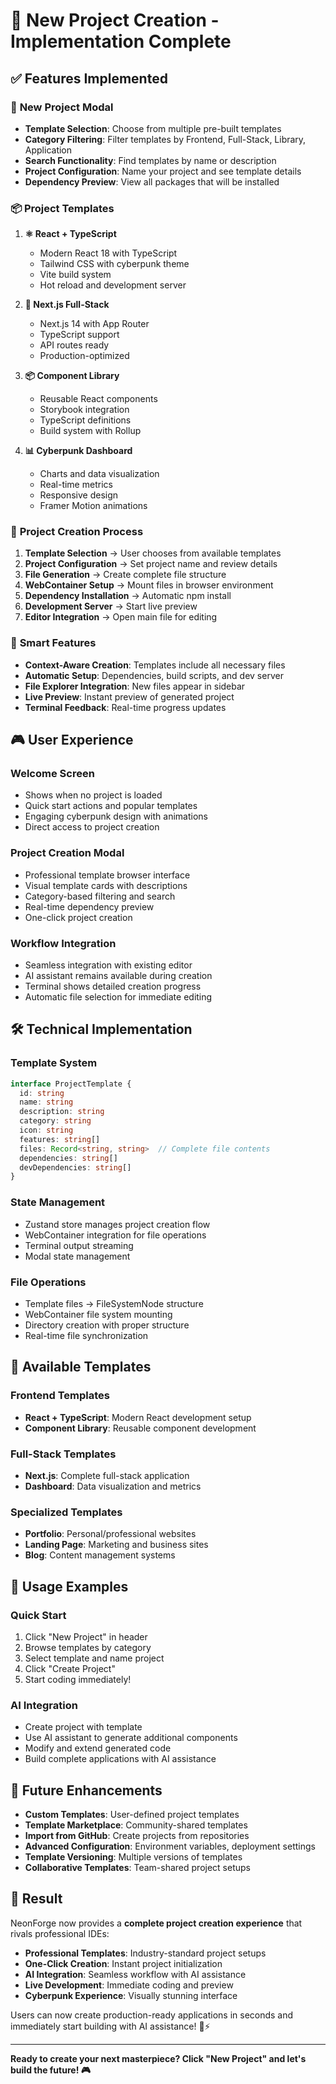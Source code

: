 # 🚀 New Project Creation - Implementation Complete

## ✅ Features Implemented

### 🎨 **New Project Modal**
- **Template Selection**: Choose from multiple pre-built templates
- **Category Filtering**: Filter templates by Frontend, Full-Stack, Library, Application
- **Search Functionality**: Find templates by name or description
- **Project Configuration**: Name your project and see template details
- **Dependency Preview**: View all packages that will be installed

### 📦 **Project Templates**

1. **⚛️ React + TypeScript**
   - Modern React 18 with TypeScript
   - Tailwind CSS with cyberpunk theme
   - Vite build system
   - Hot reload and development server

2. **🔗 Next.js Full-Stack**
   - Next.js 14 with App Router
   - TypeScript support
   - API routes ready
   - Production-optimized

3. **📦 Component Library**
   - Reusable React components
   - Storybook integration
   - TypeScript definitions
   - Build system with Rollup

4. **📊 Cyberpunk Dashboard**
   - Charts and data visualization
   - Real-time metrics
   - Responsive design
   - Framer Motion animations

### 🔧 **Project Creation Process**

1. **Template Selection** → User chooses from available templates
2. **Project Configuration** → Set project name and review details
3. **File Generation** → Create complete file structure
4. **WebContainer Setup** → Mount files in browser environment
5. **Dependency Installation** → Automatic npm install
6. **Development Server** → Start live preview
7. **Editor Integration** → Open main file for editing

### 🎯 **Smart Features**

- **Context-Aware Creation**: Templates include all necessary files
- **Automatic Setup**: Dependencies, build scripts, and dev server
- **File Explorer Integration**: New files appear in sidebar
- **Live Preview**: Instant preview of generated project
- **Terminal Feedback**: Real-time progress updates

## 🎮 **User Experience**

### **Welcome Screen**
- Shows when no project is loaded
- Quick start actions and popular templates
- Engaging cyberpunk design with animations
- Direct access to project creation

### **Project Creation Modal**
- Professional template browser interface
- Visual template cards with descriptions
- Category-based filtering and search
- Real-time dependency preview
- One-click project creation

### **Workflow Integration**
- Seamless integration with existing editor
- AI assistant remains available during creation
- Terminal shows detailed creation progress
- Automatic file selection for immediate editing

## 🛠️ **Technical Implementation**

### **Template System**
```typescript
interface ProjectTemplate {
  id: string
  name: string
  description: string
  category: string
  icon: string
  features: string[]
  files: Record<string, string>  // Complete file contents
  dependencies: string[]
  devDependencies: string[]
}
```

### **State Management**
- Zustand store manages project creation flow
- WebContainer integration for file operations
- Terminal output streaming
- Modal state management

### **File Operations**
- Template files → FileSystemNode structure
- WebContainer file system mounting
- Directory creation with proper structure
- Real-time file synchronization

## 🎯 **Available Templates**

### **Frontend Templates**
- **React + TypeScript**: Modern React development setup
- **Component Library**: Reusable component development

### **Full-Stack Templates**  
- **Next.js**: Complete full-stack application
- **Dashboard**: Data visualization and metrics

### **Specialized Templates**
- **Portfolio**: Personal/professional websites
- **Landing Page**: Marketing and business sites
- **Blog**: Content management systems

## 🚀 **Usage Examples**

### **Quick Start**
1. Click "New Project" in header
2. Browse templates by category
3. Select template and name project
4. Click "Create Project"
5. Start coding immediately!

### **AI Integration**
- Create project with template
- Use AI assistant to generate additional components
- Modify and extend generated code
- Build complete applications with AI assistance

## 🔮 **Future Enhancements**

- **Custom Templates**: User-defined project templates
- **Template Marketplace**: Community-shared templates
- **Import from GitHub**: Create projects from repositories
- **Advanced Configuration**: Environment variables, deployment settings
- **Template Versioning**: Multiple versions of templates
- **Collaborative Templates**: Team-shared project setups

## 🎉 **Result**

NeonForge now provides a **complete project creation experience** that rivals professional IDEs:

- **Professional Templates**: Industry-standard project setups
- **One-Click Creation**: Instant project initialization
- **AI Integration**: Seamless workflow with AI assistance
- **Live Development**: Immediate coding and preview
- **Cyberpunk Experience**: Visually stunning interface

Users can now create production-ready applications in seconds and immediately start building with AI assistance! 🚀⚡

---

**Ready to create your next masterpiece? Click "New Project" and let's build the future! 🎮**
